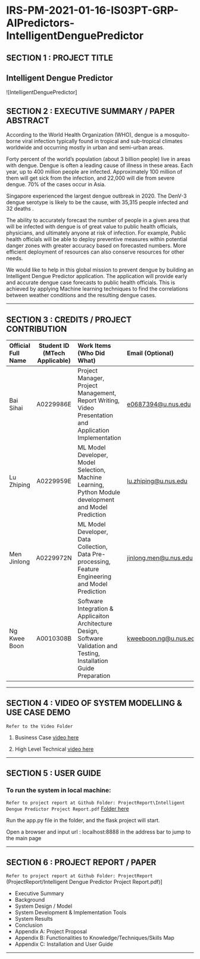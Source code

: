 # IRS-PM-2021-01-16-IS03PT-GRP-AIPredictors-IntelligentDenguePredictor
## SECTION 1 : PROJECT TITLE
## Intelligent Dengue Predictor
![IntelligentDenguePredictor]
## SECTION 2 : EXECUTIVE SUMMARY / PAPER ABSTRACT
According to the World Health Organization (WHO), dengue is a mosquito-borne viral infection typically found in tropical and sub-tropical climates worldwide and occurring mostly in urban and semi-urban areas. 

Forty percent of the world’s population (about 3 billion people) live in areas with dengue. Dengue is often a leading cause of illness in these areas. Each year, up to 400 million people are infected. Approximately 100 million of them will get sick from the infection, and 22,000 will die from severe dengue. 70% of the cases occur in Asia.

Singapore experienced the largest dengue outbreak in 2020. The DenV-3 dengue serotype is likely to be the cause, with 35,315 people infected  and 32 deaths .

The ability to accurately forecast the number of people in a given area that will be infected with dengue is of great value to public health officials, physicians, and ultimately anyone at risk of infection. For example, Public health officials will be able to deploy preventive measures within potential danger zones with greater accuracy based on forecasted numbers. More efficient deployment of resources can also conserve resources for other needs.

We would like to help in this global mission to prevent dengue by building an Intelligent Dengue Predictor application. The application will provide early and accurate dengue case forecasts to public health officials. This is achieved by applying Machine learning techniques to find the correlations between weather conditions and the resulting dengue cases.

---

## SECTION 3 : CREDITS / PROJECT CONTRIBUTION

| Official Full Name | Student ID (MTech Applicable) | Work Items (Who Did What)                                    | Email (Optional)           |
| :----------------- | :---------------------------: | :----------------------------------------------------------- | :------------------------- |
| Bai Sihai       |           A0229986E           | Project Manager, Project Management, Report Writing, Video Presentation and Application Implementation | e0687394@u.nus.edu       |
| Lu Zhiping     |           A0229959E           | ML Model Developer, Model Selection, Machine Learning, Python Module development and Model Prediction | lu.zhiping@u.nus.edu |
| Men Jinlong         |           A0229972N           | ML Model Developer, Data Collection, Data Pre-processing, Feature Engineering and Model Prediction | jinlong.men@u.nus.edu      |
| Ng Kwee Boon     |           A0010308B           | Software Integration & Applicaiton Architecture Design, Software Validation and Testing, Installation Guide Preparation | kweeboon.ng@u.nus.edu     |

---

## SECTION 4 : VIDEO OF SYSTEM MODELLING & USE CASE DEMO

`Refer to the Video Folder`

1. Business Case [video here](https://github.com/briankbng/DenguePredictor/blob/main/Video/)

2. High Level Technical [video here](https://github.com/briankbng/DenguePredictor/blob/main/Video/)


---

## SECTION 5 : USER GUIDE

### To run the system in local machine:

`Refer to project report at Github Folder: ProjectReport\Intelligent Dengue Predictor Project Report.pdf`
[Folder here](https://github.com/briankbng/DenguePredictor/blob/main/ProjectReport/)

Run the app.py file in the folder, and the flask project will start. 

Open a browser and input url : localhost:8888  in the address bar to jump to the main page 

---
## SECTION 6 : PROJECT REPORT / PAPER

`Refer to project report at Github Folder: ProjectReport`
(ProjectReport/Intelligent Dengue Predictor Project Report.pdf)]
- Executive Summary
- Background
- System Design / Model
- System Development & Implementation Tools
- System Results
- Conclusion
- Appendix A: Project Proposal
- Appendix B: Functionalities to Knowledge/Techniques/Skills Map
- Appendix C: Installation and User Guide

---
